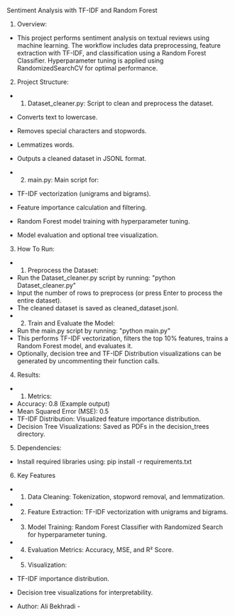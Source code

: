 Sentiment Analysis with TF-IDF and Random Forest

1. Overview:

- This project performs sentiment analysis on textual reviews using machine learning. The workflow includes data preprocessing, feature extraction with TF-IDF, and classification using a Random Forest Classifier. Hyperparameter tuning is applied using RandomizedSearchCV for optimal performance.

2. Project Structure:
- 1. Dataset_cleaner.py: Script to clean and preprocess the dataset.
- Converts text to lowercase.
- Removes special characters and stopwords.
- Lemmatizes words.
- Outputs a cleaned dataset in JSONL format.

- 2. main.py: Main script for:

- TF-IDF vectorization (unigrams and bigrams).
- Feature importance calculation and filtering.
- Random Forest model training with hyperparameter tuning.
- Model evaluation and optional tree visualization.

3. How To Run:
- 1. Preprocess the Dataset:
- Run the Dataset_cleaner.py script by running: "python Dataset_cleaner.py"
- Input the number of rows to preprocess (or press Enter to process the entire dataset).
- The cleaned dataset is saved as cleaned_dataset.jsonl.
- 2. Train and Evaluate the Model:
- Run the main.py script by running: "python main.py"
- This performs TF-IDF vectorization, filters the top 10% features, trains a Random Forest model, and evaluates it.
- Optionally, decision tree and TF-IDF Distribution visualizations can be generated by uncommenting their function calls.

4. Results:
- 1. Metrics:
- Accuracy: 0.8 (Example output)
- Mean Squared Error (MSE): 0.5
- TF-IDF Distribution: Visualized feature importance distribution.
- Decision Tree Visualizations: Saved as PDFs in the decision_trees directory.

5. Dependencies:
- Install required libraries using: pip install -r requirements.txt

6. Key Features
- 1. Data Cleaning: Tokenization, stopword removal, and lemmatization.
- 2. Feature Extraction: TF-IDF vectorization with unigrams and bigrams.
- 3. Model Training: Random Forest Classifier with Randomized Search for hyperparameter tuning.
- 4. Evaluation Metrics: Accuracy, MSE, and R² Score.
- 5. Visualization:
- TF-IDF importance distribution.
- Decision tree visualizations for interpretability.

- Author: Ali Bekhradi - 